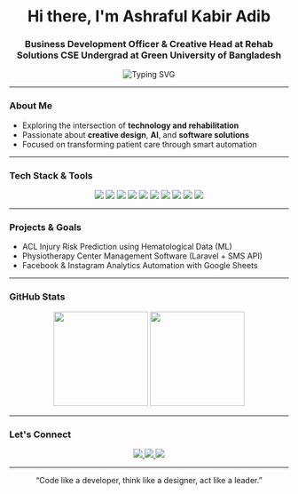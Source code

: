<h1 align="center">Hi there, I'm Ashraful Kabir Adib</h1>
<h3 align="center">Business Development Officer & Creative Head at Rehab Solutions  
CSE Undergrad at Green University of Bangladesh</h3>

<p align="center">
  <img src="https://readme-typing-svg.demolab.com?font=Fira+Code&size=22&pause=1000&color=000000&center=true&vCenter=true&width=435&lines=Tech+%E2%9A%9C%EF%B8%8F+Health+%3D+Innovation;Building+PhysioTech+Solutions;Exploring+AI%2C+Automation%2C+and+Design" alt="Typing SVG" />
</p>

---

### About Me
- Exploring the intersection of **technology and rehabilitation**
- Passionate about **creative design**, **AI**, and **software solutions**
- Focused on transforming patient care through smart automation

---

### Tech Stack & Tools

<p align="center">
  <img src="https://img.shields.io/badge/C-00599C?style=for-the-badge&logo=c&logoColor=white"/>
  <img src="https://img.shields.io/badge/C%2B%2B-004482?style=for-the-badge&logo=c%2B%2B&logoColor=white"/>
  <img src="https://img.shields.io/badge/PHP-777BB4?style=for-the-badge&logo=php&logoColor=white"/>
  <img src="https://img.shields.io/badge/Python-3776AB?style=for-the-badge&logo=python&logoColor=white"/>
  <img src="https://img.shields.io/badge/Laravel-F9322C?style=for-the-badge&logo=laravel&logoColor=white"/>
  <img src="https://img.shields.io/badge/MySQL-4479A1?style=for-the-badge&logo=mysql&logoColor=white"/>
  <img src="https://img.shields.io/badge/React-20232A?style=for-the-badge&logo=react&logoColor=61DAFB"/>
  <img src="https://img.shields.io/badge/Git-F05032?style=for-the-badge&logo=git&logoColor=white"/>
  <img src="https://img.shields.io/badge/VSCode-007ACC?style=for-the-badge&logo=visual%20studio%20code&logoColor=white"/>
  <img src="https://img.shields.io/badge/Figma-F24E1E?style=for-the-badge&logo=figma&logoColor=white"/>
</p>

---

### Projects & Goals
- ACL Injury Risk Prediction using Hematological Data (ML)
- Physiotherapy Center Management Software (Laravel + SMS API)
- Facebook & Instagram Analytics Automation with Google Sheets

---

### GitHub Stats

<p align="center">
  <img src="https://github-readme-stats.vercel.app/api?username=ashrafavailable&show_icons=true&theme=default" height="170"/>
  <img src="https://github-readme-streak-stats.herokuapp.com/?user=ashrafavailable&theme=default" height="170"/>
</p>

---

### Let's Connect

<p align="center">
  <a href="mailto:ashraf@rehabsolutionsbd.com">
    <img src="https://img.shields.io/badge/Gmail-D14836?style=for-the-badge&logo=gmail&logoColor=white" />
  </a>
  <a href="https://linkedin.com/in/ashrafisavailable">
    <img src="https://img.shields.io/badge/LinkedIn-blue?style=for-the-badge&logo=linkedin&logoColor=white" />
  </a>
  <a href="https://www.facebook.com/ashrafisavailable">
    <img src="https://img.shields.io/badge/Facebook-1877F2?style=for-the-badge&logo=facebook&logoColor=white" />
  </a>
</p>

---

<p align="center">
  “Code like a developer, think like a designer, act like a leader.”
</p>
